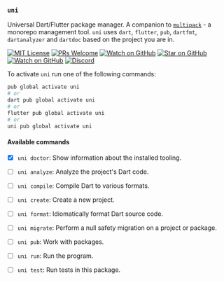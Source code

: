 ### `uni`

Universal Dart/Flutter package manager. A companion to [`multipack`](https://pub.dev/packages/multipack) - a monorepo management tool.
`uni` uses `dart`, `flutter`, `pub`, `dartfmt`, `dartanalyzer` and `dartdoc` based on the project you are in.

[![MIT License][license-badge]][license-link]
[![PRs Welcome][prs-badge]][prs-link]
[![Watch on GitHub][github-watch-badge]][github-watch-link]
[![Star on GitHub][github-star-badge]][github-star-link]
[![Watch on GitHub][github-forks-badge]][github-forks-link]
[![Discord][discord-badge]][discord-link]

[license-badge]: https://img.shields.io/github/license/gql-dart/uni.svg?style=for-the-badge
[license-link]: https://github.com/gql-dart/uni/blob/master/LICENSE
[prs-badge]: https://img.shields.io/badge/PRs-welcome-brightgreen.svg?style=for-the-badge
[prs-link]: https://github.com/gql-dart/uni/issues

[github-watch-badge]: https://img.shields.io/github/watchers/gql-dart/uni.svg?style=for-the-badge&logo=github&logoColor=ffffff
[github-watch-link]: https://github.com/gql-dart/uni/watchers
[github-star-badge]: https://img.shields.io/github/stars/gql-dart/uni.svg?style=for-the-badge&logo=github&logoColor=ffffff
[github-star-link]: https://github.com/gql-dart/uni/stargazers
[github-forks-badge]: https://img.shields.io/github/forks/gql-dart/uni.svg?style=for-the-badge&logo=github&logoColor=ffffff
[github-forks-link]: https://github.com/gql-dart/uni/network/members

[discord-badge]: https://img.shields.io/discord/559455668810153989.svg?style=for-the-badge&logo=discord&logoColor=ffffff
[discord-link]: https://discord.gg/NryjpVa


To activate `uni` run one of the following commands:
```bash
pub global activate uni
# or
dart pub global activate uni
# or
flutter pub global activate uni
# or
uni pub global activate uni
```

#### Available commands
- [x] `uni doctor`: Show information about the installed tooling.
- [ ] `uni analyze`: Analyze the project's Dart code.
- [ ] `uni compile`: Compile Dart to various formats.
- [ ] `uni create`: Create a new project.
- [ ] `uni format`: Idiomatically format Dart source code.
- [ ] `uni migrate`: Perform a null safety migration on a project or package.
- [ ] `uni pub`: Work with packages.
- [ ] `uni run`: Run the program.
- [ ] `uni test`: Run tests in this package.

